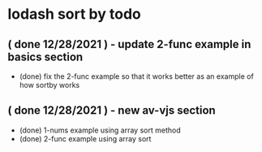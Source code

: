 # lodash sort by todo

## ( done 12/28/2021 ) - update 2-func example in basics section
* (done) fix the 2-func example so that it works better as an example of how sortby works

## ( done 12/28/2021 ) - new av-vjs section
* (done) 1-nums example using array sort method
* (done) 2-func example using array sort

